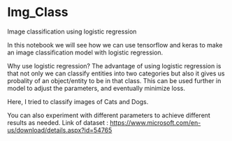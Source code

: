 # Img_Class
Image classification using logistic regression

In this notebook we will see how we can use tensorflow and keras to make an image classification model with logistic regression.

Why use logistic regression?
The advantage of using logistic regression is that not only we can classify entities into two categories but also it gives us probality of an object/entity 
to be in that class. This can be used further in model to adjust the parameters, and eventually minimize loss.

Here, I tried to classify images of Cats and Dogs.

You can also experiment with different parameters to achieve different results as needed.
Link of dataset : https://www.microsoft.com/en-us/download/details.aspx?id=54765
